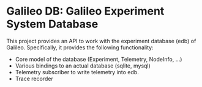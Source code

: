 Galileo DB: Galileo Experiment System Database
==============================================

This project provides an API to work with the experiment database (edb) of Galileo.
Specifically, it provides the following functionality:

* Core model of the database (Experiment, Telemetry, NodeInfo, ...)
* Various bindings to an actual database (sqlite, mysql)
* Telemetry subscriber to write telemetry into edb.
* Trace recorder


